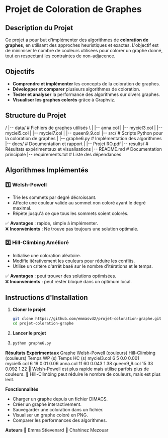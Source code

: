 # Projet de Coloration de Graphes

## Description du Projet
Ce projet a pour but d'implémenter des algorithmes de **coloration de graphes**, en utilisant des approches heuristiques et exactes. L'objectif est de minimiser le nombre de couleurs utilisées pour colorer un graphe donné, tout en respectant les contraintes de non-adjacence.

## Objectifs
- **Comprendre et implémenter** les concepts de la coloration de graphes.
- **Développer et comparer** plusieurs algorithmes de coloration.
- **Tester et analyser** la performance des algorithmes sur divers graphes.
- **Visualiser les graphes colorés** grâce à Graphviz.

## Structure du Projet
/ |-- data/ # Fichiers de graphes utilisés \ | |-- anna.col | |-- myciel3.col | |-- myciel5.col | |-- myciel7.col | |-- queen9_9.col |-- src/ # Scripts Python pour la coloration de graphes | |-- graphe6.py # Implémentation des algorithmes |-- docs/ # Documentation et rapport | |-- Projet RO.pdf |-- results/ # Résultats expérimentaux et visualisations |-- README.md # Documentation principale |-- requirements.txt # Liste des dépendances


## Algorithmes Implémentés
### 1️⃣ **Welsh-Powell**
- Trie les sommets par degré décroissant.
- Affecte une couleur valide au sommet non coloré ayant le degré maximal.
- Répète jusqu'à ce que tous les sommets soient colorés.

✅ **Avantages** : rapide, simple à implémenter.  
❌ **Inconvénients** : Ne trouve pas toujours une solution optimale.

### 2️⃣ **Hill-Climbing Amélioré**
- Initialise une coloration aléatoire.
- Modifie itérativement les couleurs pour réduire les conflits.
- Utilise un critère d'arrêt basé sur le nombre d'itérations et le temps.

✅ **Avantages** : peut trouver des solutions optimisées.  
❌ **Inconvénients** : peut rester bloqué dans un optimum local.

## Instructions d'Installation
1. **Cloner le projet**  
   ```bash
   git clone https://github.com/emmasvd2/projet-coloration-graphe.git
   cd projet-coloration-graphe
   ```
2. **Lancer le projet**
3. ```bash
   python graphe6.py
   ```
   
**Résultats Expérimentaux**
Graphe	Welsh-Powell (couleurs)	Hill-Climbing (couleurs)	Temps WP (s)	Temps HC (s)
myciel3.col	6	5	0.0	0.001
myciel5.col	6	19	0.01	0.06
anna.col	11	60	0.043	1.38
queen9_9.col	15	33	0.092	1.22
🔹 Welsh-Powell est plus rapide mais utilise parfois plus de couleurs.
🔹 Hill-Climbing peut réduire le nombre de couleurs, mais est plus lent.

**Fonctionnalités**
- Charger un graphe depuis un fichier DIMACS.
- Créer un graphe interactivement.
- Sauvegarder une coloration dans un fichier.
- Visualiser un graphe coloré en PNG.
- Comparer les performances des algorithmes.


**Auteurs**
👤 Emma Stievenard
👤 Chahinez Mezouar
